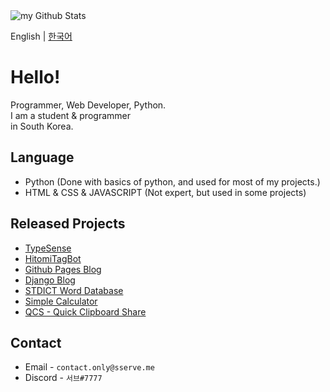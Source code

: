 <img align="center" src="https://github-readme-stats.vercel.app/api?username=sserve-kr&include_all_commits=true&count_private=true&show_icons=true&line_height=20&title_color=2B5BBD&icon_color=1124BB&text_color=A1A1A1&bg_color=0,000000,130F40" alt="my Github Stats"/>

English | [한국어](https://github.com/sserve-kr/sserve-kr/blob/main/README.korean.md)
# Hello!
Programmer, Web Developer, Python.  
I am a student & programmer  
in South Korea. 

## Language
+ Python (Done with basics of python, and used for most of my projects.)
+ HTML & CSS & JAVASCRIPT (Not expert, but used in some projects)

## Released Projects
+ [TypeSense](https://github.com/sserve-kr/TypeSense)
+ [HitomiTagBot](https://github.com/sserve-kr/HitomiTagBot)
+ [Github Pages Blog](https://svblog.me)
+ [Django Blog](https://svdev.studio)
+ [STDICT Word Database](https://github.com/sserve-kr/STDICT_WORD_DB)
+ [Simple Calculator](https://github.com/sserve-kr/simple-calculator)
+ [QCS - Quick Clipboard Share](https://qcs.sserve.me)

## Contact
+ Email - `contact.only@sserve.me`
+ Discord - `서브#7777`
